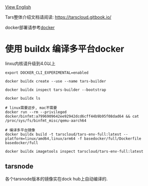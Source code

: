 [View English](README.md)

Tars整体介绍文档请阅读: https://tarscloud.gitbook.io/

docker部署请参考[docker](https://tarscloud.github.io/TarsDocs/installation/docker.html)

# 使用 buildx 编译多平台docker

linxu内核请升级到4.0以上

```
export DOCKER_CLI_EXPERIMENTAL=enabled

docker buildx create --use --name tars-builder 

docker buildx inspect tars-builder --bootstrap 

docker buildx ls

# linux需要这步, mac不需要
docker run --rm --privileged docker/binfmt:a7996909642ee92942dcd6cff44b9b95f08dad64 && cat /proc/sys/fs/binfmt_misc/qemu-aarch64  

# 编译多平台镜像
docker buildx build -t tarscloud/tars-env-full:latest --platform=linux/amd64,linux/arm64 -f basedocker/full/Dockerfile basedocker/full 

docker buildx imagetools inspect tarscloud/tars-env-full:latest

```

## tarsnode

各个tarsnode版本的镜像实在dock hub上自动编译的.
